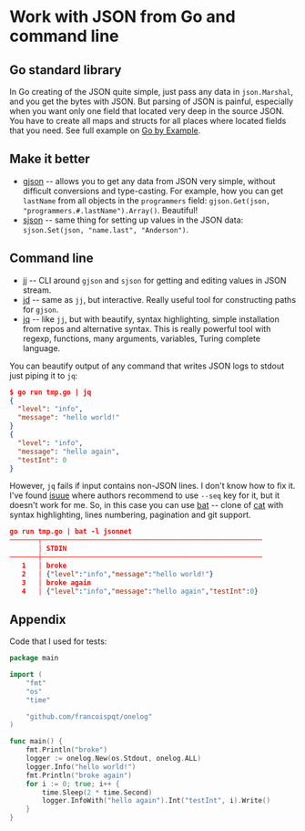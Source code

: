 # Work with JSON from Go and command line

## Go standard library

In Go creating of the JSON quite simple, just pass any data in `json.Marshal`, and you get the bytes with JSON. But parsing of JSON is painful, especially when you want only one field that located very deep in the source JSON. You have to create all maps and structs for all places where located fields that you need. See full example on [Go by Example](https://gobyexample.com/json).

## Make it better

+ [gjson](https://github.com/tidwall/gjson) -- allows you to get any data from JSON very simple, without difficult conversions and type-casting. For example, how you can get `lastName` from all objects in the `programmers` field: `gjson.Get(json, "programmers.#.lastName").Array()`. Beautiful!
+ [sjson](https://github.com/tidwall/sjson) -- same thing for setting up values in the JSON data: `sjson.Set(json, "name.last", "Anderson")`.

## Command line

+ [jj](https://github.com/tidwall/jj) -- CLI around `gjson` and `sjson` for getting and editing values in JSON stream.
+ [jd](https://github.com/tidwall/jd) -- same as `jj`, but interactive. Really useful tool for constructing paths for `gjson`.
+ [jq](https://stedolan.github.io/jq/tutorial/) -- like `jj`, but with beautify, syntax highlighting, simple installation from repos and alternative syntax. This is really powerful tool with regexp, functions, many arguments, variables, Turing complete language.

You can beautify output of any command that writes JSON logs to stdout just piping it to `jq`:

```json
$ go run tmp.go | jq
{
  "level": "info",
  "message": "hello world!"
}
{
  "level": "info",
  "message": "hello again",
  "testInt": 0
}
```

However, `jq` fails if input contains non-JSON lines. I don't know how to fix it. I've found [isuue](https://github.com/stedolan/jq/issues/682) where authors recommend to use `--seq` key for it, but it doesn't work for me. So, in this case you can use [bat](https://github.com/sharkdp/bat) -- clone of [cat](https://bit.ly/2NMm67N) with syntax highlighting, lines numbering, pagination and git support.

```json
go run tmp.go | bat -l jsonnet
───────┬──────────────────────────────────────────────────────
       │ STDIN
───────┼──────────────────────────────────────────────────────
   1   │ broke
   2   │ {"level":"info","message":"hello world!"}
   3   │ broke again
   4   │ {"level":"info","message":"hello again","testInt":0}
```

## Appendix

Code that I used for tests:

```go
package main

import (
	"fmt"
	"os"
	"time"

	"github.com/francoispqt/onelog"
)

func main() {
	fmt.Println("broke")
	logger := onelog.New(os.Stdout, onelog.ALL)
	logger.Info("hello world!")
	fmt.Println("broke again")
	for i := 0; true; i++ {
		time.Sleep(2 * time.Second)
		logger.InfoWith("hello again").Int("testInt", i).Write()
	}
}
```
